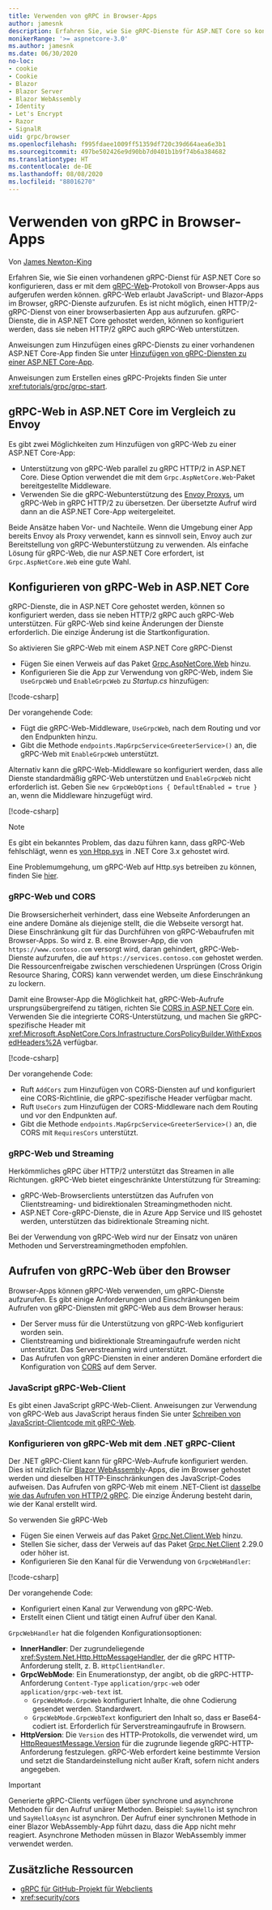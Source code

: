 ```yaml
---
title: Verwenden von gRPC in Browser-Apps
author: jamesnk
description: Erfahren Sie, wie Sie gRPC-Dienste für ASP.NET Core so konfigurieren, dass sie mit gRPC-Web von Browser-Apps aus aufgerufen werden können.
monikerRange: '>= aspnetcore-3.0'
ms.author: jamesnk
ms.date: 06/30/2020
no-loc:
- cookie
- Cookie
- Blazor
- Blazor Server
- Blazor WebAssembly
- Identity
- Let's Encrypt
- Razor
- SignalR
uid: grpc/browser
ms.openlocfilehash: f995fdaee1009ff51359df720c39d664aea6e3b1
ms.sourcegitcommit: 497be502426e9d90bb7d0401b1b9f74b6a384682
ms.translationtype: HT
ms.contentlocale: de-DE
ms.lasthandoff: 08/08/2020
ms.locfileid: "88016270"
---
```

# <a name="use-grpc-in-browser-apps"></a>Verwenden von gRPC in Browser-Apps

Von [James Newton-King](https://twitter.com/jamesnk)

 Erfahren Sie, wie Sie einen vorhandenen gRPC-Dienst für ASP.NET Core so konfigurieren, dass er mit dem [gRPC-Web](https://github.com/grpc/grpc/blob/2a388793792cc80944334535b7c729494d209a7e/doc/PROTOCOL-WEB.md)-Protokoll von Browser-Apps aus aufgerufen werden können. gRPC-Web erlaubt JavaScript- und Blazor-Apps im Browser, gRPC-Dienste aufzurufen. Es ist nicht möglich, einen HTTP/2-gRPC-Dienst von einer browserbasierten App aus aufzurufen. gRPC-Dienste, die in ASP.NET Core gehostet werden, können so konfiguriert werden, dass sie neben HTTP/2 gRPC auch gRPC-Web unterstützen.


Anweisungen zum Hinzufügen eines gRPC-Diensts zu einer vorhandenen ASP.NET Core-App finden Sie unter [Hinzufügen von gRPC-Diensten zu einer ASP.NET Core-App](xref:grpc/aspnetcore#add-grpc-services-to-an-aspnet-core-app).

Anweisungen zum Erstellen eines gRPC-Projekts finden Sie unter <xref:tutorials/grpc/grpc-start>.

## <a name="grpc-web-in-aspnet-core-vs-envoy"></a>gRPC-Web in ASP.NET Core im Vergleich zu Envoy

Es gibt zwei Möglichkeiten zum Hinzufügen von gRPC-Web zu einer ASP.NET Core-App:

* Unterstützung von gRPC-Web parallel zu gRPC HTTP/2 in ASP.NET Core. Diese Option verwendet die mit dem `Grpc.AspNetCore.Web`-Paket bereitgestellte Middleware.
* Verwenden Sie die gRPC-Webunterstützung des [Envoy Proxys](https://www.envoyproxy.io/), um gRPC-Web in gRPC HTTP/2 zu übersetzen. Der übersetzte Aufruf wird dann an die ASP.NET Core-App weitergeleitet.

Beide Ansätze haben Vor- und Nachteile. Wenn die Umgebung einer App bereits Envoy als Proxy verwendet, kann es sinnvoll sein, Envoy auch zur Bereitstellung von gRPC-Webunterstützung zu verwenden. Als einfache Lösung für gRPC-Web, die nur ASP.NET Core erfordert, ist `Grpc.AspNetCore.Web` eine gute Wahl.

## <a name="configure-grpc-web-in-aspnet-core"></a>Konfigurieren von gRPC-Web in ASP.NET Core

gRPC-Dienste, die in ASP.NET Core gehostet werden, können so konfiguriert werden, dass sie neben HTTP/2 gRPC auch gRPC-Web unterstützen. Für gRPC-Web sind keine Änderungen der Dienste erforderlich. Die einzige Änderung ist die Startkonfiguration.

So aktivieren Sie gRPC-Web mit einem ASP.NET Core gRPC-Dienst

* Fügen Sie einen Verweis auf das Paket [Grpc.AspNetCore.Web](https://www.nuget.org/packages/Grpc.AspNetCore.Web) hinzu.
* Konfigurieren Sie die App zur Verwendung von gRPC-Web, indem Sie `UseGrpcWeb` und `EnableGrpcWeb` zu *Startup.cs* hinzufügen:

[!code-csharp[](~/grpc/browser/sample/Startup.cs?name=snippet_1&highlight=10,14)]

Der vorangehende Code:

* Fügt die gRPC-Web-Middleware, `UseGrpcWeb`, nach dem Routing und vor den Endpunkten hinzu.
* Gibt die Methode `endpoints.MapGrpcService<GreeterService>()` an, die gRPC-Web mit `EnableGrpcWeb` unterstützt. 

Alternativ kann die gRPC-Web-Middleware so konfiguriert werden, dass alle Dienste standardmäßig gRPC-Web unterstützen und `EnableGrpcWeb` nicht erforderlich ist. Geben Sie `new GrpcWebOptions { DefaultEnabled = true }` an, wenn die Middleware hinzugefügt wird.

[!code-csharp[](~/grpc/browser/sample/AllServicesSupportExample_Startup.cs?name=snippet_1&highlight=12)]

> [!NOTE]
> Es gibt ein bekanntes Problem, das dazu führen kann, dass gRPC-Web fehlschlägt, wenn es [von Htpp.sys](xref:fundamentals/servers/httpsys) in .NET Core 3.x gehostet wird.
>
> Eine Problemumgehung, um gRPC-Web auf Http.sys betreiben zu können, finden Sie [hier](https://github.com/grpc/grpc-dotnet/issues/853#issuecomment-610078202).

### <a name="grpc-web-and-cors"></a>gRPC-Web und CORS

Die Browsersicherheit verhindert, dass eine Webseite Anforderungen an eine andere Domäne als diejenige stellt, die die Webseite versorgt hat. Diese Einschränkung gilt für das Durchführen von gRPC-Webaufrufen mit Browser-Apps. So wird z. B. eine Browser-App, die von `https://www.contoso.com` versorgt wird, daran gehindert, gRPC-Web-Dienste aufzurufen, die auf `https://services.contoso.com` gehostet werden. Die Ressourcenfreigabe zwischen verschiedenen Ursprüngen (Cross Origin Resource Sharing, CORS) kann verwendet werden, um diese Einschränkung zu lockern.

Damit eine Browser-App die Möglichkeit hat, gRPC-Web-Aufrufe ursprungsübergreifend zu tätigen, richten Sie [CORS in ASP.NET Core](xref:security/cors) ein. Verwenden Sie die integrierte CORS-Unterstützung, und machen Sie gRPC-spezifische Header mit <xref:Microsoft.AspNetCore.Cors.Infrastructure.CorsPolicyBuilder.WithExposedHeaders%2A> verfügbar.

[!code-csharp[](~/grpc/browser/sample/CORS_Startup.cs?name=snippet_1&highlight=5-11,19,24)]

Der vorangehende Code:

* Ruft `AddCors` zum Hinzufügen von CORS-Diensten auf und konfiguriert eine CORS-Richtlinie, die gRPC-spezifische Header verfügbar macht.
* Ruft `UseCors` zum Hinzufügen der CORS-Middleware nach dem Routing und vor den Endpunkten auf.
* Gibt die Methode `endpoints.MapGrpcService<GreeterService>()` an, die CORS mit `RequiresCors` unterstützt.

### <a name="grpc-web-and-streaming"></a>gRPC-Web und Streaming

Herkömmliches gRPC über HTTP/2 unterstützt das Streamen in alle Richtungen. gRPC-Web bietet eingeschränkte Unterstützung für Streaming:

* gRPC-Web-Browserclients unterstützen das Aufrufen von Clientstreaming- und bidirektionalen Streamingmethoden nicht.
* ASP.NET Core-gRPC-Dienste, die in Azure App Service und IIS gehostet werden, unterstützen das bidirektionale Streaming nicht.

Bei der Verwendung von gRPC-Web wird nur der Einsatz von unären Methoden und Serverstreamingmethoden empfohlen.

## <a name="call-grpc-web-from-the-browser"></a>Aufrufen von gRPC-Web über den Browser

Browser-Apps können gRPC-Web verwenden, um gRPC-Dienste aufzurufen. Es gibt einige Anforderungen und Einschränkungen beim Aufrufen von gRPC-Diensten mit gRPC-Web aus dem Browser heraus:

* Der Server muss für die Unterstützung von gRPC-Web konfiguriert worden sein.
* Clientstreaming und bidirektionale Streamingaufrufe werden nicht unterstützt. Das Serverstreaming wird unterstützt.
* Das Aufrufen von gRPC-Diensten in einer anderen Domäne erfordert die Konfiguration von [CORS](xref:security/cors) auf dem Server.

### <a name="javascript-grpc-web-client"></a>JavaScript gRPC-Web-Client

Es gibt einen JavaScript gRPC-Web-Client. Anweisungen zur Verwendung von gRPC-Web aus JavaScript heraus finden Sie unter [Schreiben von JavaScript-Clientcode mit gRPC-Web](https://github.com/grpc/grpc-web/tree/master/net/grpc/gateway/examples/helloworld#write-client-code).

### <a name="configure-grpc-web-with-the-net-grpc-client"></a>Konfigurieren von gRPC-Web mit dem .NET gRPC-Client

Der .NET gRPC-Client kann für gRPC-Web-Aufrufe konfiguriert werden. Dies ist nützlich für [Blazor WebAssembly](xref:blazor/index#blazor-webassembly)-Apps, die im Browser gehostet werden und dieselben HTTP-Einschränkungen des JavaScript-Codes aufweisen. Das Aufrufen von gRPC-Web mit einem .NET-Client ist [dasselbe wie das Aufrufen von HTTP/2 gRPC](xref:grpc/client). Die einzige Änderung besteht darin, wie der Kanal erstellt wird.

So verwenden Sie gRPC-Web

* Fügen Sie einen Verweis auf das Paket [Grpc.Net.Client.Web](https://www.nuget.org/packages/Grpc.Net.Client.Web) hinzu.
* Stellen Sie sicher, dass der Verweis auf das Paket [Grpc.Net.Client](https://www.nuget.org/packages/Grpc.Net.Client) 2.29.0 oder höher ist.
* Konfigurieren Sie den Kanal für die Verwendung von `GrpcWebHandler`:

[!code-csharp[](~/grpc/browser/sample/Handler.cs?name=snippet_1)]

Der vorangehende Code:

* Konfiguriert einen Kanal zur Verwendung von gRPC-Web.
* Erstellt einen Client und tätigt einen Aufruf über den Kanal.

`GrpcWebHandler` hat die folgenden Konfigurationsoptionen:

* **InnerHandler**: Der zugrundeliegende <xref:System.Net.Http.HttpMessageHandler>, der die gRPC HTTP-Anforderung stellt, z. B. `HttpClientHandler`.
* **GrpcWebMode**: Ein Enumerationstyp, der angibt, ob die gRPC-HTTP-Anforderung `Content-Type` `application/grpc-web` oder `application/grpc-web-text` ist.
    * `GrpcWebMode.GrpcWeb` konfiguriert Inhalte, die ohne Codierung gesendet werden. Standardwert.
    * `GrpcWebMode.GrpcWebText` konfiguriert den Inhalt so, dass er Base64-codiert ist. Erforderlich für Serverstreamingaufrufe in Browsern.
* **HttpVersion**: Die `Version` des HTTP-Protokolls, die verwendet wird, um [HttpRequestMessage.Version](xref:System.Net.Http.HttpRequestMessage.Version) für die zugrunde liegende gRPC-HTTP-Anforderung festzulegen. gRPC-Web erfordert keine bestimmte Version und setzt die Standardeinstellung nicht außer Kraft, sofern nicht anders angegeben.

> [!IMPORTANT]
> Generierte gRPC-Clients verfügen über synchrone und asynchrone Methoden für den Aufruf unärer Methoden. Beispiel: `SayHello` ist synchron und `SayHelloAsync` ist asynchron. Der Aufruf einer synchronen Methode in einer Blazor WebAssembly-App führt dazu, dass die App nicht mehr reagiert. Asynchrone Methoden müssen in Blazor WebAssembly immer verwendet werden.

## <a name="additional-resources"></a>Zusätzliche Ressourcen

* [gRPC für GitHub-Projekt für Webclients](https://github.com/grpc/grpc-web)
* <xref:security/cors>
